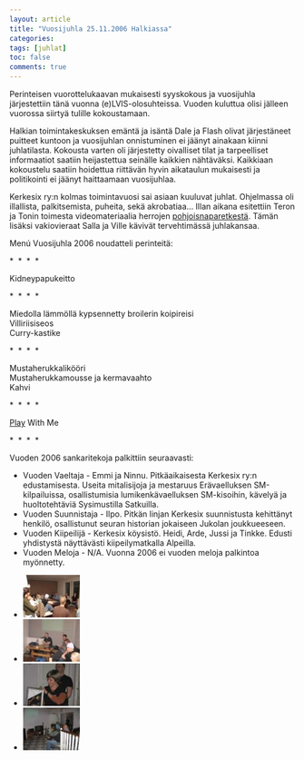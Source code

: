 ```yaml
---
layout: article
title: "Vuosijuhla 25.11.2006 Halkiassa"
categories:
tags: [juhlat]
toc: false
comments: true
---
```


Perinteisen vuorottelukaavan mukaisesti syyskokous ja vuosijuhla
järjestettiin tänä vuonna (e)LVIS-olosuhteissa. Vuoden kuluttua olisi
jälleen vuorossa siirtyä tulille kokoustamaan.

Halkian toimintakeskuksen emäntä ja isäntä Dale ja Flash olivat
järjestäneet puitteet kuntoon ja vuosijuhlan onnistuminen ei jäänyt
ainakaan kiinni juhlatilasta. Kokousta varten oli järjestetty oivalliset
tilat ja tarpeelliset informaatiot saatiin heijastettua seinälle
kaikkien nähtäväksi. Kaikkiaan kokoustelu saatiin hoidettua riittävän
hyvin aikataulun mukaisesti ja politikointi ei jäänyt haittaamaan
vuosijuhlaa.

Kerkesix ry:n kolmas toimintavuosi sai asiaan kuuluvat juhlat.
Ohjelmassa oli illallista, palkitsemista, puheita, sekä akrobatiaa...
Illan aikana esitettiin Teron ja Tonin toimesta videomateriaalia
herrojen [pohjoisnaparetkestä](http://www.pohjoisnapa.fi/). Tämän
lisäksi vakiovieraat Salla ja Ville kävivät tervehtimässä juhlakansaa.

Menú Vuosijuhla 2006 noudatteli perinteitä:

\*  \*  \*  \*

Kidneypapukeitto

\*  \*  \*  \*

Miedolla lämmöllä kypsennetty broilerin koipireisi\
Villiriisiseos\
Curry-kastike

\*  \*  \*  \*

Mustaherukkalikööri\
Mustaherukkamousse ja kermavaahto\
Kahvi

\*  \*  \*  \*

[Play](http://www.valio.fi/channels/www/etusivu/tuotteet/tuoteryhmat/7_02028251180_0_1/1771_1094363140_02028251180_3/4844/TULOSTUS.html)
With Me

\*  \*  \*  \*

Vuoden 2006 sankaritekoja palkittiin seuraavasti:

- Vuoden Vaeltaja - Emmi ja Ninnu. Pitkäaikaisesta Kerkesix ry:n
  edustamisesta. Useita mitalisijoja ja mestaruus Erävaelluksen
  SM-kilpailuissa, osallistumisia lumikenkävaelluksen SM-kisoihin,
  kävelyä ja huoltotehtäviä Sysimustilla Satkuilla.
- Vuoden Suunnistaja - Ilpo. Pitkän linjan Kerkesix suunnistusta
  kehittänyt henkilö, osallistunut seuran historian jokaiseen Jukolan
  joukkueeseen.
- Vuoden Kiipeilijä - Kerkesix köysistö. Heidi, Arde, Jussi ja Tinkke.
  Edusti yhdistystä näyttävästi kiipeilymatkalla Alpeilla.
- Vuoden Meloja - N/A. Vuonna 2006 ei vuoden meloja palkintoa
  myönnetty.

<div class="th-grid image-gallery" markdown="1">

- [![](/images/vuosijuhla-2006/Thumbnails/vuosijuhla2006_01b.jpg)](/images/vuosijuhla-2006/vuosijuhla2006_01b.jpg)
- [![](/images/vuosijuhla-2006/Thumbnails/vuosijuhla2006_02b.jpg)](/images/vuosijuhla-2006/vuosijuhla2006_02b.jpg)
- [![](/images/vuosijuhla-2006/Thumbnails/vuosijuhla2006_03b.jpg)](/images/vuosijuhla-2006/vuosijuhla2006_03b.jpg)
- [![](/images/vuosijuhla-2006/Thumbnails/vuosijuhla2006_04b.jpg)](/images/vuosijuhla-2006/vuosijuhla2006_04b.jpg)

</div>
